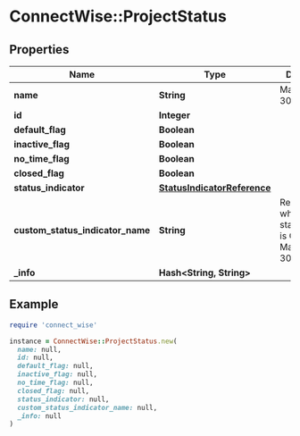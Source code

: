 # ConnectWise::ProjectStatus

## Properties

| Name | Type | Description | Notes |
| ---- | ---- | ----------- | ----- |
| **name** | **String** |  Max length: 30; |  |
| **id** | **Integer** |  | [optional] |
| **default_flag** | **Boolean** |  | [optional] |
| **inactive_flag** | **Boolean** |  | [optional] |
| **no_time_flag** | **Boolean** |  | [optional] |
| **closed_flag** | **Boolean** |  | [optional] |
| **status_indicator** | [**StatusIndicatorReference**](StatusIndicatorReference.md) |  | [optional] |
| **custom_status_indicator_name** | **String** | Required when statusIndicator is Custom. Max length: 30; | [optional] |
| **_info** | **Hash&lt;String, String&gt;** |  | [optional] |

## Example

```ruby
require 'connect_wise'

instance = ConnectWise::ProjectStatus.new(
  name: null,
  id: null,
  default_flag: null,
  inactive_flag: null,
  no_time_flag: null,
  closed_flag: null,
  status_indicator: null,
  custom_status_indicator_name: null,
  _info: null
)
```

